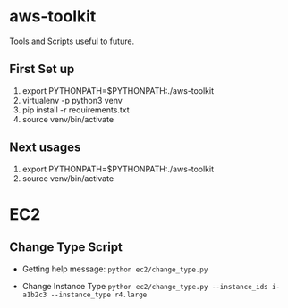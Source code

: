 # aws-toolkit

Tools and Scripts useful to future.

## First Set up
1. export PYTHONPATH=$PYTHONPATH:./aws-toolkit
1. virtualenv -p python3 venv
1. pip install -r requirements.txt
1. source venv/bin/activate

## Next usages
1. export PYTHONPATH=$PYTHONPATH:./aws-toolkit
1. source venv/bin/activate

# EC2

## Change Type Script
* Getting help message:
`python ec2/change_type.py`

* Change Instance Type
`python ec2/change_type.py --instance_ids i-a1b2c3 --instance_type r4.large`

